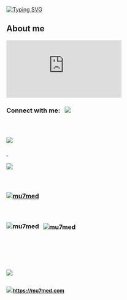   [![Typing SVG](https://readme-typing-svg.demolab.com?font=Fira+Code&weight=600&size=20&pause=1000&random=false&width=435&lines=%F0%9F%91%8B+Hi%2C+I%E2%80%99m+Mu7med)](https://git.io/typing-svg)

## **About me**
[![Typing SVG](https://readme-typing-svg.demolab.com?font=Fira+Code&size=17&duration=2000&pause=300&color=EBE3B5&multiline=true&repeat=false&random=false&width=1350&height=150&lines=%F0%9F%91%A8%E2%80%8D%F0%9F%92%BB+As+a+DevOps+Engineer%2C+I+love+crafting+automated+solutions+that+simplify+complex+processes+and+improve+efficiency.;&nbsp;&nbsp;&nbsp;I+have+hands-on+experience+with+various+tools+and+technologies.+and+I'm+always+up+for+a+challenge+and+love+to+learn+new+things.;%F0%9F%91%80+I%E2%80%99m+interested+in+technology+in+general+and+specifically+in+DevOps+-+GitOps+culture.;%F0%9F%8C%B1+I%E2%80%99m+currently+working+on+some+DevOps+exercises+and+various+related+technical+topics.;%F0%9F%92%9E%EF%B8%8F+I%E2%80%99m+looking+to+collaborate+on+GitOps+eco-systems+projects.;%F0%9F%93%AB+How+to+reach+me+please+DM+on+mu7med%40outlook.com)](https://mu7med.com)

<p align="left">
<h3 align="left">Connect with me:&nbsp;&nbsp;

  <a aria-label="linkedin" alt=linkedin href="https://www.linkedin.com/in/mohammed--abdullah/">
    <img src="https://github.com/mu7med/mu7med/assets/20521095/43de4637-a04e-45a5-bbad-a777703e005b">
  </a>
</h3>
<h3 align="left">&nbsp;</h>

  <!-- <a href="https://mu7medcom.slack.com/team/U06EHNQSD0C">
    <img src=https://img.shields.io/badge/Slack-4A154B?style=for-the-badge&logo=slack&logoColor=white>
  </a>
  <a href="#">
    <img src=https://img.shields.io/badge/Zoom-2D8CFF?style=for-the-badge&logo=zoom&logoColor=white)>
  </a>
  <a href="#">
    <img src=https://img.shields.io/badge/Linux-FCC624?style=for-the-badge&logo=linux&logoColor=black>
  </a>
  <a href="#">
    <img src=https://img.shields.io/badge/Windows-0078D6?style=for-the-badge&logo=windows&logoColor=white>
  </a>
  <a href="#">
    <img src=https://img.shields.io/badge/WSL-0a97f5?style=for-the-badge&logo=linux&logoColor=white>
  </a>
  <a href="#">
    <img src=https://img.shields.io/badge/Oracle-F80000?style=for-the-badge&logo=oracle&logoColor=black>
  </a>
  <a href="#">
    <img src=https://img.shields.io/badge/Prometheus-E6522C?style=for-the-badge&logo=Prometheus&logoColor=white>
  </a>
  <a href="#">
    <img src=https://img.shields.io/badge/terraform-%235835CC.svg?style=for-the-badge&logo=terraform&logoColor=white>
  </a>
  <a href="#">
    <img src=	https://img.shields.io/badge/Jenkins-D24939?style=for-the-badge&logo=Jenkins&logoColor=white>
  </a>
    <a href="#">
    <img src=https://img.shields.io/badge/GitHub%20Actions-2088FF.svg?style=for-the-badge&logo=GitHub-Actions&logoColor=white>
  </a>
  <a href="#">
    <img src=https://img.shields.io/badge/Notion-%23000000.svg?style=for-the-badge&logo=notion&logoColor=white>
  </a>
  <a href="#">
    <img src=https://img.shields.io/badge/ansible-%231A1918.svg?style=for-the-badge&logo=ansible&logoColor=white>
  </a> -->
</p>
<!-- <h3 align="left">&nbsp;</h> -->


  <a href=#>
    <img src="https://skillicons.dev/icons?i=kubernetes,docker,wasm,nginx,postman,terraform,ansible,jenkins,prometheus,grafana" />
    <p>&nbsp;</p>
    <img src="https://skillicons.dev/icons?i=githubactions,github,aws,gcp,azure,linux,bash,py,go,vim,vscode" />
  </a>


<!-- <p>

  ![kubernetes](https://github.com/mu7med/mu7med/assets/20521095/b1ba5a8b-f175-43c6-b049-5538342af124)
  ![docker](https://github.com/mu7med/mu7med/assets/20521095/6e2f624d-9912-4343-b5b2-9f9c3dfb7be6)
  ![aws](https://github.com/mu7med/mu7med/assets/20521095/4f49dd4c-983f-406d-a946-8a8cfdaf402b)
  ![gcp](https://github.com/mu7med/mu7med/assets/20521095/447b8811-1588-4a3c-9502-67f413930dcc)
  ![azure](https://github.com/mu7med/mu7med/assets/20521095/789d0d75-cb48-4eff-9096-e62e0349041b)

</p>

<p>

  ![visualstudio_code](https://github.com/mu7med/mu7med/assets/20521095/eb4b4488-9442-4382-a093-65fd15edde54)
  ![bash](https://github.com/mu7med/mu7med/assets/20521095/671bd737-d1ac-463d-a54f-56686f82cf42)
  ![go](https://github.com/mu7med/mu7med/assets/20521095/09a06a53-b4b7-4de5-a767-4e4e24f64dec)
  ![python](https://github.com/mu7med/mu7med/assets/20521095/215c2294-c862-43f0-8c57-4617f2dad223)
  ![java](https://github.com/mu7med/mu7med/assets/20521095/491ddb5a-6cf3-46b7-adf5-069f346e42fd)
  
</p>

<p>
  
  ![vmware](https://github.com/mu7med/mu7med/assets/20521095/dff48194-38c8-42dc-b88a-33941eeb47e2)
  ![cisco](https://github.com/mu7med/mu7med/assets/20521095/dc06922f-bc7c-472f-a7f4-2469182b2639)
  ![security](https://github.com/mu7med/mu7med/assets/20521095/0a2c0cae-cf15-43ba-9db8-b80aae492a83)

</p> -->

<h3 align="left">&nbsp;</h>

<p align="left">
  <a href="https://github.com/mu7med/github-profile-trophy">
    <img src="https://github-profile-trophy.vercel.app/?username=mu7med&no-frame=true&theme=darkhub&rank=-?" alt="mu7med" />
  </a>
</p>

<h3 align="left">&nbsp;</h>

<p>
  <img align="left" src="https://github-readme-stats.vercel.app/api/top-langs?username=mu7med&show_icons=true&locale=en&layout=compact" alt="mu7med" />&nbsp;
  <img align="center" src="https://github-readme-stats.vercel.app/api?username=mu7med&show_icons=true&locale=en" alt="mu7med" />
</p>

<h1 align="left">&nbsp;</h>

<p align="left">
  <img src=https://img.shields.io/badge/Made%20with-Markdown-1f425f.svg>
</p>

<p align="left" style="font-size:3px">
  <img src=https://img.shields.io/website-up-down-green-red/http/monip.org.svg> <font size="2"> <a href="url"> https://mu7med.com </a> </font>
</p>

